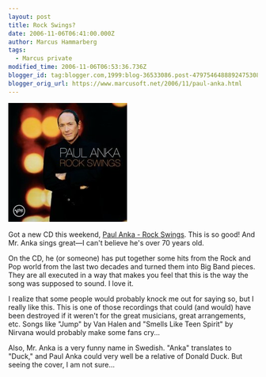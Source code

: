 ```yaml
---
layout: post
title: Rock Swings?
date: 2006-11-06T06:41:00.000Z
author: Marcus Hammarberg
tags:
  - Marcus private
modified_time: 2006-11-06T06:53:36.736Z
blogger_id: tag:blogger.com,1999:blog-36533086.post-4797546488892475308
blogger_orig_url: https://www.marcusoft.net/2006/11/paul-anka.html
---
```


![Rock Swings Album Cover](/img/rockswings.jpg)

Got a new CD this weekend, [Paul Anka - Rock Swings](http://www.amazon.com/Rock-Swings-Paul-Anka/dp/B0009A1BXG). This is so good! And Mr. Anka sings great—I can't believe he's over 70 years old.

On the CD, he (or someone) has put together some hits from the Rock and Pop world from the last two decades and turned them into Big Band pieces. They are all executed in a way that makes you feel that this is the way the song was supposed to sound. I love it.

I realize that some people would probably knock me out for saying so, but I really like this. This is one of those recordings that could (and would) have been destroyed if it weren't for the great musicians, great arrangements, etc. Songs like "Jump" by Van Halen and "Smells Like Teen Spirit" by Nirvana would probably make some fans cry...

Also, Mr. Anka is a very funny name in Swedish. "Anka" translates to "Duck," and Paul Anka could very well be a relative of Donald Duck. But seeing the cover, I am not sure...
